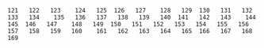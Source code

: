     121   122   123    124   125  126   127    128   129  130   131   132   133   134    135   136   137   138   139   140  141   142   143    144   145  146   147    148   149  150   151   152   153   154   155   156   157   158   159   160    161   162   163   164   165  166   167   168   169